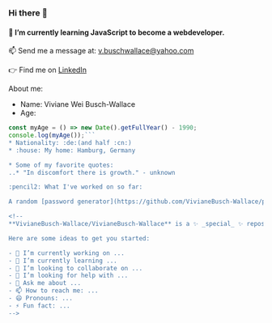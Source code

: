 ### Hi there 👋
#### 🌱 I’m currently learning JavaScript to become a webdeveloper.

📫 Send me a message at: v.buschwallace@yahoo.com

:point_right: Find me on [LinkedIn](https://www.linkedin.com/in/viviane-busch-wallace-68a117179/)

About me:

* Name: Viviane Wei Busch-Wallace
* Age: 
```javascript
const myAge = () => new Date().getFullYear() - 1990;
console.log(myAge());```
* Nationality: :de:(and half :cn:)
* :house: My home: Hamburg, Germany

* Some of my favorite quotes:
..* "In discomfort there is growth." - unknown

:pencil2: What I've worked on so far:

A random [password generator](https://github.com/VivianeBusch-Wallace/passwordGenerator)

<!--
**VivianeBusch-Wallace/VivianeBusch-Wallace** is a ✨ _special_ ✨ repository because its `README.md` (this file) appears on your GitHub profile.

Here are some ideas to get you started:

- 🔭 I’m currently working on ...
- 🌱 I’m currently learning ...
- 👯 I’m looking to collaborate on ...
- 🤔 I’m looking for help with ...
- 💬 Ask me about ...
- 📫 How to reach me: ...
- 😄 Pronouns: ...
- ⚡ Fun fact: ...
-->
